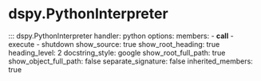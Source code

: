 # dspy.PythonInterpreter

::: dspy.PythonInterpreter
    handler: python
    options:
        members:
            - __call__
            - execute
            - shutdown
        show_source: true
        show_root_heading: true
        heading_level: 2
        docstring_style: google
        show_root_full_path: true
        show_object_full_path: false
        separate_signature: false
        inherited_members: true
